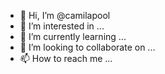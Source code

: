 - 👋 Hi, I’m @camilapool
- 👀 I’m interested in ...
- 🌱 I’m currently learning ...
- 💞️ I’m looking to collaborate on ...
- 📫 How to reach me ...

<!---
camilapool/camilapool is a ✨ special ✨ repository because its `README.md` (this file) appears on your GitHub profile.
You can click the Preview link to take a look at your changes.
--->
